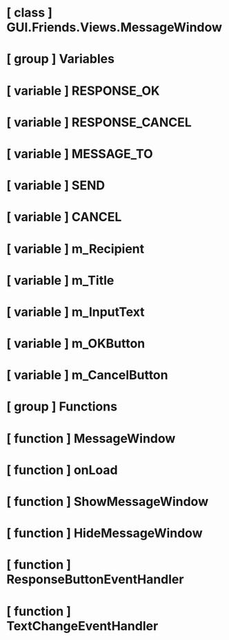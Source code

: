 # [ class ] GUI.Friends.Views.MessageWindow

# [ group ] Variables

# [ variable ] RESPONSE_OK

# [ variable ] RESPONSE_CANCEL

# [ variable ] MESSAGE_TO

# [ variable ] SEND

# [ variable ] CANCEL

# [ variable ] m_Recipient

# [ variable ] m_Title

# [ variable ] m_InputText

# [ variable ] m_OKButton

# [ variable ] m_CancelButton

# [ group ] Functions

# [ function ] MessageWindow

# [ function ] onLoad

# [ function ] ShowMessageWindow

# [ function ] HideMessageWindow

# [ function ] ResponseButtonEventHandler

# [ function ] TextChangeEventHandler

